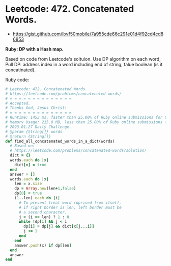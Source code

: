 # Leetcode: 472. Concatenated Words.

- https://gist.github.com/lbvf50mobile/7a955cde66c291e01d4f92cd4cd86853

**Ruby: DP with a Hash map.**

Based on code from Leetcode's soltuion. Use DP algorithm on each word, Pull DP: address index in a word including end of string, falue boolean (is it concatinated).

Ruby code:
```Ruby
# Leetcode: 472. Concatenated Words.
# https://leetcode.com/problems/concatenated-words/
# = = = = = = = = = = = = = =
# Accepted.
# Thanks God, Jesus Christ!
# = = = = = = = = = = = = = =
# Runtime: 1453 ms, faster than 25.00% of Ruby online submissions for Concatenated Words.
# Memory Usage: 215.8 MB, less than 25.00% of Ruby online submissions for Concatenated Words
# 2023.01.27 Daily Challenge.
# @param {String[]} words
# @return {String[]}
def find_all_concatenated_words_in_a_dict(words)
  # Based on:
  # https://leetcode.com/problems/concatenated-words/solution/
  dict = {}
  words.each do |x|
    dict[x] = true
  end
  answer = []
  words.each do |x|
    len = x.size
    dp = Array.new(len+1,false)
    dp[0] = true
    (1..len).each do |i|
      # To prevent treat word coprised from itself,
      # if right border is len, left border must be 
      # a second character.
      j = (i == len) ? 1 : 0
      while !dp[i] && j < i
        dp[i] = dp[j] && dict[x[j...i]]
        j += 1
      end
    end
    answer.push(x) if dp[len]
  end
  answer
end
```
